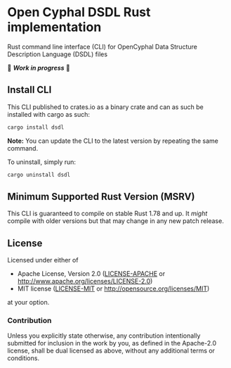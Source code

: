 # Open Cyphal DSDL Rust implementation

Rust command line interface (CLI) for OpenCyphal Data Structure Description Language (DSDL) files

🚧 ***Work in progress*** 🚧

## Install CLI

This CLI published to crates.io as a binary crate and can as such be installed with cargo as such:

```bash
cargo install dsdl
```

**Note:** You can update the CLI to the latest version by repeating the same command.

To uninstall, simply run:

```bash
cargo uninstall dsdl
```

## Minimum Supported Rust Version (MSRV)

This CLI is guaranteed to compile on stable Rust 1.78 and up. It *might*
compile with older versions but that may change in any new patch release.

## License

Licensed under either of

- Apache License, Version 2.0 ([LICENSE-APACHE](LICENSE-APACHE) or
  <http://www.apache.org/licenses/LICENSE-2.0>)
- MIT license ([LICENSE-MIT](LICENSE-MIT) or <http://opensource.org/licenses/MIT>)

at your option.

### Contribution

Unless you explicitly state otherwise, any contribution intentionally submitted
for inclusion in the work by you, as defined in the Apache-2.0 license, shall be
dual licensed as above, without any additional terms or conditions.
